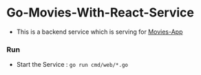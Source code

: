 # Go-Movies-With-React-Service
* This is a backend service which is serving for [Movies-App](https://github.com/lekkalraja/go-movies-with-react)

### Run
* Start the Service : `go run cmd/web/*.go`